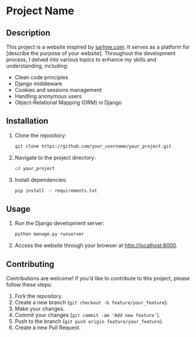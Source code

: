 # Project Name

## Description

This project is a website inspired by [sarhne.com](https://www.sarhne.com/). It serves as a platform for [describe the purpose of your website]. Throughout the development process, I delved into various topics to enhance my skills and understanding, including:

- Clean code principles
- Django middleware
- Cookies and sessions management
- Handling anonymous users
- Object-Relational Mapping (ORM) in Django

## Installation

1. Clone the repository:

    ```bash
    git clone https://github.com/your_username/your_project.git
    ```

2. Navigate to the project directory:

    ```bash
    cd your_project
    ```

3. Install dependencies:

    ```bash
    pip install -r requirements.txt
    ```

## Usage

1. Run the Django development server:

    ```bash
    python manage.py runserver
    ```

2. Access the website through your browser at [http://localhost:8000](http://localhost:8000).

## Contributing

Contributions are welcome! If you'd like to contribute to this project, please follow these steps:

1. Fork the repository.
2. Create a new branch (`git checkout -b feature/your_feature`).
3. Make your changes.
4. Commit your changes (`git commit -am 'Add new feature'`).
5. Push to the branch (`git push origin feature/your_feature`).
6. Create a new Pull Request.